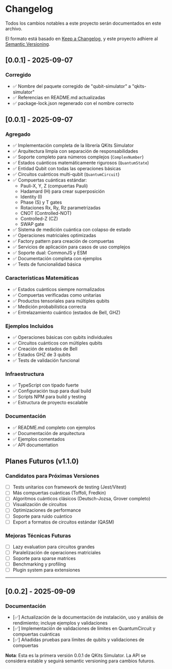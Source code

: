 # Changelog

Todos los cambios notables a este proyecto serán documentados en este archivo.

El formato está basado en [Keep a Changelog](https://keepachangelog.com/en/1.0.0/),
y este proyecto adhiere al [Semantic Versioning](https://semver.org/spec/v2.0.0.html).

## [0.0.1] - 2025-09-07

### Corregido
- ✅ Nombre del paquete corregido de "qubit-simulator" a "qkits-simulator"
- ✅ Referencias en README.md actualizadas
- ✅ package-lock.json regenerado con el nombre correcto

## [0.0.1] - 2025-09-07

### Agregado
- ✅ Implementación completa de la librería QKits Simulator
- ✅ Arquitectura limpia con separación de responsabilidades
- ✅ Soporte completo para números complejos (`ComplexNumber`)
- ✅ Estados cuánticos matemáticamente rigurosos (`QuantumState`)
- ✅ Entidad Qubit con todas las operaciones básicas
- ✅ Circuitos cuánticos multi-qubit (`QuantumCircuit`)
- ✅ Compuertas cuánticas estándar:
  - Pauli-X, Y, Z (compuertas Pauli)
  - Hadamard (H) para crear superposición
  - Identity (I)
  - Phase (S) y T gates
  - Rotaciones Rx, Ry, Rz parametrizadas
  - CNOT (Controlled-NOT)
  - Controlled-Z (CZ)
  - SWAP gate
- ✅ Sistema de medición cuántica con colapso de estado
- ✅ Operaciones matriciales optimizadas
- ✅ Factory pattern para creación de compuertas
- ✅ Servicios de aplicación para casos de uso complejos
- ✅ Soporte dual: CommonJS y ESM
- ✅ Documentación completa con ejemplos
- ✅ Tests de funcionalidad básica

### Características Matemáticas
- ✅ Estados cuánticos siempre normalizados
- ✅ Compuertas verificadas como unitarias
- ✅ Productos tensoriales para múltiples qubits
- ✅ Medición probabilística correcta
- ✅ Entrelazamiento cuántico (estados de Bell, GHZ)

### Ejemplos Incluidos
- ✅ Operaciones básicas con qubits individuales
- ✅ Circuitos cuánticos con múltiples qubits
- ✅ Creación de estados de Bell
- ✅ Estados GHZ de 3 qubits
- ✅ Tests de validación funcional

### Infraestructura
- ✅ TypeScript con tipado fuerte
- ✅ Configuración tsup para dual build
- ✅ Scripts NPM para build y testing
- ✅ Estructura de proyecto escalable

### Documentación
- ✅ README.md completo con ejemplos
- ✅ Documentación de arquitectura
- ✅ Ejemplos comentados
- ✅ API documentation

## Planes Futuros (v1.1.0)

### Candidatos para Próximas Versiones
- [ ] Tests unitarios con framework de testing (Jest/Vitest)
- [ ] Más compuertas cuánticas (Toffoli, Fredkin)
- [ ] Algoritmos cuánticos clásicos (Deutsch-Jozsa, Grover completo)
- [ ] Visualización de circuitos
- [ ] Optimizaciones de performance
- [ ] Soporte para ruido cuántico
- [ ] Export a formatos de circuitos estándar (QASM)

### Mejoras Técnicas Futuras
- [ ] Lazy evaluation para circuitos grandes
- [ ] Paralelización de operaciones matriciales
- [ ] Soporte para sparse matrices
- [ ] Benchmarking y profiling
- [ ] Plugin system para extensiones

---
## [0.0.2] - 2025-09-09
### Documentación
- [✅] Actualización de la documentación de instalación, uso y análisis de rendimiento; incluye ejemplos y validaciones
- [✅] Implementación de validaciones de límites en QuantumCircuit y compuertas cuánticas
- [✅] Añadidas pruebas para límites de qubits y validaciones de compuertas


**Nota**: Esta es la primera versión 0.0.1 de QKits Simulator. La API se considera estable y seguirá semantic versioning para cambios futuros.
